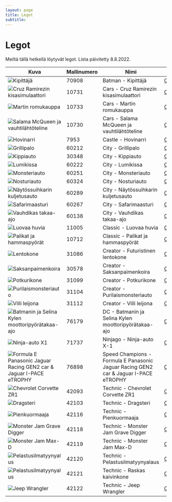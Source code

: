 ```yaml
---
layout: page
title: Legot
subtitle:
---
```


# Legot

Meiltä tällä hetkellä löytyvät legot.
Lista päivitetty 8.8.2022.

| Kuva                                                                                                                                                      | Mallinumero | Nimi                                                                                    | Ohje                                                                                                                                                                                                                                                                                                                                                                                                                                     |
|-----------------------------------------------------------------------------------------------------------------------------------------------------------|-------------|-----------------------------------------------------------------------------------------|------------------------------------------------------------------------------------------------------------------------------------------------------------------------------------------------------------------------------------------------------------------------------------------------------------------------------------------------------------------------------------------------------------------------------------------|
| <img style="max-width:200px;max-height:200px;" alt="Kipittäjä" src="../images/legot/70908.jpg">                                                           | 70908       | Batman - Kipittäjä                                                                      | <a style="margin-right: 12px;" href="../files/legot/70908.pdf">Ohje</a>                                                                                                                                                                                                                                                                                                                                                                  |
| <img style="max-width:200px;max-height:200px;" alt="Cruz Ramirezin kisasimulaattori" src="../images/legot/10731.jpg">                                     | 10731       | Cars - Cruz Ramirezin kisasimulaattori                                                  | <a style="margin-right: 12px;" href="../files/legot/10731.pdf">Ohje</a>                                                                                                                                                                                                                                                                                                                                                                  |
| <img style="max-width:200px;max-height:200px;" alt="Martin romukauppa" src="../images/legot/10733.jpg">                                                   | 10733       | Cars - Martin romukauppa                                                                | <a style="margin-right: 12px;" href="../files/legot/10733.pdf">Ohje</a>                                                                                                                                                                                                                                                                                                                                                                  |
| <img style="max-width:200px;max-height:200px;" alt="Salama McQueen ja vauhtilähtöteline" src="../images/legot/10730.jpg">                                 | 10730       | Cars - Salama McQueen ja vauhtilähtöteline                                              | <a style="margin-right: 12px;" href="../files/legot/10730.pdf">Ohje</a>                                                                                                                                                                                                                                                                                                                                                                  |
| <img style="max-width:200px;max-height:200px;" alt="Hovinarri" src="../images/legot/7953.jpg">                                                            | 7953        | Castle - Hovinarri                                                                      | <a style="margin-right: 12px;" href="../files/legot/7953.pdf">Ohje</a>                                                                                                                                                                                                                                                                                                                                                                   |
| <img style="max-width:200px;max-height:200px;" alt="Grillipalo" src="../images/legot/60212.jpg">                                                          | 60212       | City - Grillipalo                                                                       | <a style="margin-right: 12px;" href="../files/legot/60212.pdf">Ohje</a>                                                                                                                                                                                                                                                                                                                                                                  |
| <img style="max-width:200px;max-height:200px;" alt="Kippiauto" src="../images/legot/30348.jpg">                                                           | 30348       | City - Kippiauto                                                                        | <a style="margin-right: 12px;" href="../files/legot/30348.pdf">Ohje</a>                                                                                                                                                                                                                                                                                                                                                                  |
| <img style="max-width:200px;max-height:200px;" alt="Lumikissa" src="../images/legot/60222.jpg">                                                           | 60222       | City - Lumikissa                                                                        | <a style="margin-right: 12px;" href="../files/legot/60222.pdf">Ohje</a>                                                                                                                                                                                                                                                                                                                                                                  |
| <img style="max-width:200px;max-height:200px;" alt="Monsteriauto" src="../images/legot/60251.jpg">                                                        | 60251       | City - Monsteriauto                                                                     | <a style="margin-right: 12px;" href="../files/legot/60251.pdf">Ohje</a>                                                                                                                                                                                                                                                                                                                                                                  |
| <img style="max-width:200px;max-height:200px;" alt="Nosturiauto" src="../images/legot/60324.png">                                                         | 60324       | City - Nosturiauto                                                                      | <a style="margin-right: 12px;" href="../files/legot/60324.pdf">Ohje</a>                                                                                                                                                                                                                                                                                                                                                                  |
| <img style="max-width:200px;max-height:200px;" alt="Näytössuihkarin kuljetusauto" src="../images/legot/60289.jpg">                                        | 60289       | City - Näytössuihkarin kuljetusauto                                                     | <a style="margin-right: 11px;" href="../files/legot/60289_1.pdf">Ohje1</a><a href="../files/legot/60289_2.pdf">Ohje2</a>                                                                                                                                                                                                                                                                                                                 |
| <img style="max-width:200px;max-height:200px;" alt="Safarimaasturi" src="../images/legot/60267.jpg">                                                      | 60267       | City - Safarimaasturi                                                                   | <a style="margin-right: 12px;" href="../files/legot/60267.pdf">Ohje</a>                                                                                                                                                                                                                                                                                                                                                                  |
| <img style="max-width:200px;max-height:200px;" alt="Vauhdikas takaa-ajo" src="../images/legot/60138.jpg">                                                 | 60138       | City - Vauhdikas takaa-ajo                                                              | <a style="margin-right: 12px;" href="../files/legot/60138_1.pdf">Ohje1</a><a style="margin-right: 12px;" href="../files/legot/60138_2.pdf">Ohje2</a><a href="../files/legot/60138_3.pdf">Ohje3</a>                                                                                                                                                                                                                                       |
| <img style="max-width:200px;max-height:200px;" alt="Luovaa huvia" src="../images/legot/11005.jpg">                                                        | 11005       | Classic - Luovaa huvia                                                                  | <a style="margin-right: 12px;" href="../files/legot/11005_1.pdf">Ohje1</a><a href="../files/legot/11005_2.pdf">Ohje2</a>                                                                                                                                                                                                                                                                                                                 |
| <img style="max-width:200px;max-height:200px;" alt="Palikat ja hammaspyörät" src="../images/legot/10712.png">                                             | 10712       | Classic - Palikat ja hammaspyörät                                                       | <a style="margin-right: 12px;" href="../files/legot/10712_1.pdf">Ohje1</a><a style="margin-right: 12px;" href="../files/legot/10712_2.pdf">Ohje2</a><a style="margin-right: 12px;" href="../files/legot/10712_3.pdf">Ohje3</a><a style="margin-right: 12px;" href="../files/legot/10712_4.pdf">Ohje4</a><a style="margin-right: 12px;" href="../files/legot/10712_5.pdf">Ohje5</a><a href="../files/legot/10712_6.pdf">Ohje6</a>         |
| <img style="max-width:200px;max-height:200px;" alt="Lentokone" src="../images/legot/31086.jpg">                                                           | 31086       | Creator - Futuristinen lentokone                                                        | <a style="margin-right: 12px;" href="../files/legot/31086_1.pdf">Ohje1</a><a style="margin-right: 12px;" href="../files/legot/31086_2.pdf">Ohje2</a><a href="../files/legot/31086_3.pdf">Ohje3</a>                                                                                                                                                                                                                                       |
| <img style="max-width:200px;max-height:200px;" alt="Saksanpaimenkoira" src="../images/legot/30578.jpg">                                                   | 30578       | Creator - Saksanpaimenkoira                                                             | <a style="margin-right: 12px;" href="../files/legot/30578_1.pdf">Ohje1</a><a style="margin-right: 12px;" href="../files/legot/30578_2.pdf">Ohje2</a><a href="../files/legot/30578_3.pdf">Ohje3</a>                                                                                                                                                                                                                                       |
| <img style="max-width:200px;max-height:200px;" alt="Potkurikone" src="../images/legot/31099.jpg">                                                         | 31099       | Creator - Potkurikone                                                                   | <a style="margin-right: 12px;" href="../files/legot/31099_1.pdf">Ohje1</a><a style="margin-right: 12px;" href="../files/legot/31099_2.pdf">Ohje2</a><a href="../files/legot/31099_3.pdf">Ohje3</a>                                                                                                                                                                                                                                       |
| <img style="max-width:200px;max-height:200px;" alt="Purilaismonsteriauto" src="../images/legot/31104.jpg">                                                | 31104       | Creator - Purilaismonsteriauto                                                          | <a style="margin-right: 12px;" href="../files/legot/31104.pdf">Ohje</a>                                                                                                                                                                                                                                                                                                                                                                  |
| <img style="max-width:200px;max-height:200px;" alt="Villi leijona" src="../images/legot/31112.jpg">                                                       | 31112       | Creator - Villi leijona                                                                 | <a style="margin-right: 12px;" href="../files/legot/31112_1.pdf">Ohje1</a><a style="margin-right: 12px;" href="../files/legot/31112_2.pdf">Ohje2</a><a href="../files/legot/31112_3.pdf">Ohje3</a>                                                                                                                                                                                                                                       |
| <img style="max-width:200px;max-height:200px;" alt="Batmanin ja Selina Kylen moottoripyörätakaa-ajo" src="../images/legot/76179.png">                     | 76179       | DC - Batmanin ja Selina Kylen moottoripyörätakaa-ajo                                    | <a style="margin-right: 12px;" href="../files/legot/76179_1.pdf">Ohje1</a><a href="../files/legot/76179_2.pdf">Ohje2</a>                                                                                                                                                                                                                                                                                                                 |
| <img style="max-width:200px;max-height:200px;" alt="Ninja-auto X1" src="../images/legot/71737.jpg">                                                       | 71737       | Ninjago - Ninja-auto X-1                                                                | <a style="margin-right: 12px;" href="../files/legot/71737.pdf">Ohje</a>                                                                                                                                                                                                                                                                                                                                                                  |
| <img style="max-width:200px;max-height:200px;" alt="Formula E Panasonic Jaguar Racing GEN2 car & Jaguar I-PACE eTROPHY" src="../images/legot/76898.jpg">  | 76898       | Speed Champions - Formula E Panasonic Jaguar Racing GEN2 car & Jaguar I-PACE eTROPHY    |  <a style="margin-right: 12px;" href="../files/legot/76898_1.pdf">Ohje1</a><a href="../files/legot/76898_2.pdf">Ohje2</a>                                                                                                                                                                                                                                                                                                                |
| <img style="max-width:200px;max-height:200px;" alt="Chevrolet Corvette ZR1" src="../images/legot/42093.jpg">                                              | 42093       | Technic - Chevrolet Corvette ZR1                                                        | <a style="margin-right: 12px;" href="../files/legot/42093_1.pdf">Ohje1</a><a style="margin-right: 12px;" href="../files/legot/42093_2.pdf">Ohje2</a><a href="../files/legot/42093_3.pdf">Ohje3</a>                                                                                                                                                                                                                                       |
| <img style="max-width:200px;max-height:200px;" alt="Dragsteri" src="../images/legot/42103.jpg">                                                           | 42103       | Technic - Dragsteri                                                                     | <a style="margin-right: 12px;" href="../files/legot/42103_1.pdf">Ohje1</a><a href="../files/legot/42103_2.pdf">Ohje2</a>                                                                                                                                                                                                                                                                                                                 |
| <img style="max-width:200px;max-height:200px;" alt="Pienkuormaaja" src="../images/legot/42116.jpg">                                                       | 42116       | Technic - Pienkuormaaja                                                                 | <a style="margin-right: 12px;" href="../files/legot/42116_1.pdf">Ohje1</a><a href="../files/legot/42116_2.pdf">Ohje2</a>                                                                                                                                                                                                                                                                                                                 |
| <img style="max-width:200px;max-height:200px;" alt="Monster Jam Grave Digger" src="../images/legot/42118.jpg">                                            | 42118       | Technic - Monster Jam Grave Digger                                                      | <a style="margin-right: 12px;" href="../files/legot/42118_1.pdf">Ohje1</a><a href="../files/legot/42118_2.pdf">Ohje2</a>                                                                                                                                                                                                                                                                                                                 |
| <img style="max-width:200px;max-height:200px;" alt="Monster Jam Max-D" src="../images/legot/42119.jpg">                                                   | 42119       | Technic - Monster Jam Max-D                                                             | <a style="margin-right: 12px;" href="../files/legot/42119_1.pdf">Ohje1</a><a href="../files/legot/42119_2.pdf">Ohje2</a>                                                                                                                                                                                                                                                                                                                 |
| <img style="max-width:200px;max-height:200px;" alt="Pelastusilmatyynyalus" src="../images/legot/42120.jpg">                                               | 42120       | Technic - Pelastusilmatyynyalaus                                                        | <a style="margin-right: 12px;" href="../files/legot/42120_1.pdf">Ohje1</a><a href="../files/legot/42120_2.pdf">Ohje2</a>                                                                                                                                                                                                                                                                                                                 |
| <img style="max-width:200px;max-height:200px;" alt="Pelastusilmatyynyalus" src="../images/legot/42121.jpg">                                               | 42121       | Technic - Raskas kaivinkone                                                             | <a style="margin-right: 12px;" href="../files/legot/42121_1.pdf">Ohje1</a><a href="../files/legot/42121_2.pdf">Ohje2</a>                                                                                                                                                                                                                                                                                                                 |
| <img style="max-width:200px;max-height:200px;" alt="Jeep Wrangler" src="../images/legot/42122.jpg">                                                       | 42122       | Technic - Jeep Wrangler                                                                 | <a style="margin-right: 12px;" href="../files/legot/42122.pdf">Ohje</a>                                                                                                                                                                                                                                                                                                                                                                  |
